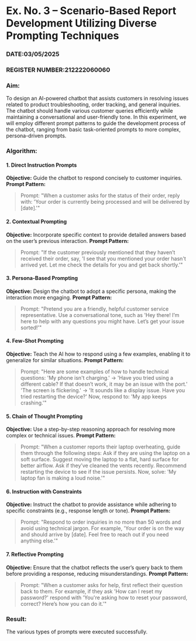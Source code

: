 # **Ex. No. 3 – Scenario-Based Report Development Utilizing Diverse Prompting Techniques**

### DATE:03/05/2025

### REGISTER NUMBER:212222060060


### **Aim:**

To design an AI-powered chatbot that assists customers in resolving issues related to product troubleshooting, order tracking, and general inquiries. The chatbot should handle various customer queries efficiently while maintaining a conversational and user-friendly tone. In this experiment, we will employ different prompt patterns to guide the development process of the chatbot, ranging from basic task-oriented prompts to more complex, persona-driven prompts.



### **Algorithm:**

#### **1. Direct Instruction Prompts**

**Objective:** Guide the chatbot to respond concisely to customer inquiries.
**Prompt Pattern:**

> Prompt: "When a customer asks for the status of their order, reply with: 'Your order is currently being processed and will be delivered by \[date].'"


#### **2. Contextual Prompting**

**Objective:** Incorporate specific context to provide detailed answers based on the user’s previous interaction.
**Prompt Pattern:**

> Prompt: "If the customer previously mentioned that they haven’t received their order, say, 'I see that you mentioned your order hasn't arrived yet. Let me check the details for you and get back shortly.'"



#### **3. Persona-Based Prompting**

**Objective:** Design the chatbot to adopt a specific persona, making the interaction more engaging.
**Prompt Pattern:**

> Prompt: "Pretend you are a friendly, helpful customer service representative. Use a conversational tone, such as 'Hey there! I’m here to help with any questions you might have. Let’s get your issue sorted!'"


#### **4. Few-Shot Prompting**

**Objective:** Teach the AI how to respond using a few examples, enabling it to generalize for similar situations.
**Prompt Pattern:**

> Prompt:
> "Here are some examples of how to handle technical questions:
> 'My phone isn't charging.' → 'Have you tried using a different cable? If that doesn’t work, it may be an issue with the port.'
> 'The screen is flickering.' → 'It sounds like a display issue. Have you tried restarting the device?'
> Now, respond to: 'My app keeps crashing.'"



#### **5. Chain of Thought Prompting**

**Objective:** Use a step-by-step reasoning approach for resolving more complex or technical issues.
**Prompt Pattern:**

> Prompt:
> "When a customer reports their laptop overheating, guide them through the following steps:
> Ask if they are using the laptop on a soft surface.
> Suggest moving the laptop to a flat, hard surface for better airflow.
> Ask if they’ve cleaned the vents recently.
> Recommend restarting the device to see if the issue persists.
> Now, solve: 'My laptop fan is making a loud noise.'"


#### **6. Instruction with Constraints**

**Objective:** Instruct the chatbot to provide assistance while adhering to specific constraints (e.g., response length or tone).
**Prompt Pattern:**

> Prompt: "Respond to order inquiries in no more than 50 words and avoid using technical jargon. For example, 'Your order is on the way and should arrive by \[date]. Feel free to reach out if you need anything else.'"


#### **7. Reflective Prompting**

**Objective:** Ensure that the chatbot reflects the user’s query back to them before providing a response, reducing misunderstandings.
**Prompt Pattern:**

> Prompt: "When a customer asks for help, first reflect their question back to them. For example, if they ask 'How can I reset my password?' respond with 'You're asking how to reset your password, correct? Here’s how you can do it.'"


### **Result:**

The various types of prompts were executed successfully.

